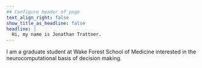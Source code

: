 ```yaml
---
## Configure header of page
text_align_right: false
show_title_as_headline: false
headline: |
  Hi, my name is Jonathan Trattner.
---
```


<!-- this is a subheadline -->
I am a graduate student at Wake Forest School of Medicine interested in the neurocomputational basis of decision making.
